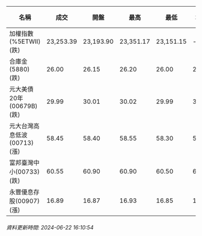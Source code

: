 | 名稱 | 成交 | 開盤 | 最高 | 最低 | 均價 | 成交金額(億) | 昨收 | 漲跌幅 | 漲跌 | 總量 | 昨量 | 振幅 |
| -------- | -------- | -------- | -------- |-------- | -------- | -------- |-------- |-------- |-------- | -------- | -------- |-------- |
|加權指數(%5ETWII) (跌)|23,253.39|23,193.90|23,351.17|23,151.15|-|6,281.28|23,406.10|0.65%|152.71|12,326,117|0|0.85%|
|合庫金(5880) (跌)|26.00|26.15|26.20|26.00|26.04|5.41|26.15|0.57%|0.15|20,780|8,093|0.76%|
|元大美債20年(00679B) (跌)|29.99|30.01|30.02|29.99|30.01|11.25|30.12|0.43%|0.13|37,480|46,094|0.10%|
|元大台灣高息低波(00713) (漲)|58.45|58.40|58.55|58.30|58.40|6.96|58.40|0.09%|0.05|11,911|14,753|0.43%|
|富邦臺灣中小(00733) (跌)|60.55|60.90|60.90|60.50|60.65|0.814|61.05|0.82%|0.50|1,342|1,805|0.66%|
|永豐優息存股(00907) (漲)|16.89|16.87|16.93|16.85|16.89|0.876|16.85|0.24%|0.04|5,189|6,714|0.47%|
###### 資料更新時間: 2024-06-22 16:10:54